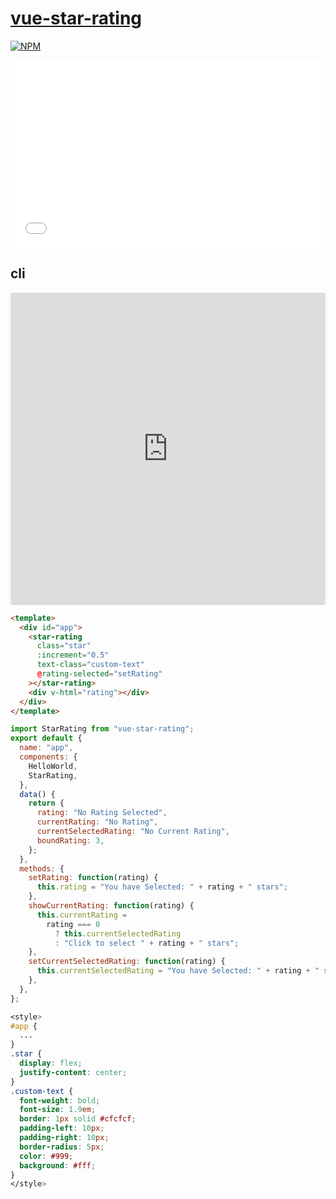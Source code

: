 # [vue-star-rating](https://www.npmjs.com/package/vue-star-rating)

[![NPM](https://nodei.co/npm/vue-star-rating.png?downloads=true&stars=true)](https://nodei.co/npm/vue-star-rating/)  

<iframe width="100%" height="300" src="//jsfiddle.net/JacobHsu/2u96tyvj/embedded/" allowfullscreen="allowfullscreen" allowpaymentrequest frameborder="0"></iframe>

## cli

<iframe
     src="https://codesandbox.io/embed/naughty-hertz-71m2n?fontsize=14&hidenavigation=1&theme=dark"
     style="width:100%; height:500px; border:0; border-radius: 4px; overflow:hidden;"
     title="vue-star-rating"
     allow="accelerometer; ambient-light-sensor; camera; encrypted-media; geolocation; gyroscope; hid; microphone; midi; payment; usb; vr; xr-spatial-tracking"
     sandbox="allow-autoplay allow-forms allow-modals allow-popups allow-presentation allow-same-origin allow-scripts"
></iframe>

```html
<template>
  <div id="app">
    <star-rating
      class="star"
      :increment="0.5"
      text-class="custom-text"
      @rating-selected="setRating"
    ></star-rating>
    <div v-html="rating"></div>
  </div>
</template>
```

```js
import StarRating from "vue-star-rating";
export default {
  name: "app",
  components: {
    HelloWorld,
    StarRating,
  },
  data() {
    return {
      rating: "No Rating Selected",
      currentRating: "No Rating",
      currentSelectedRating: "No Current Rating",
      boundRating: 3,
    };
  },
  methods: {
    setRating: function(rating) {
      this.rating = "You have Selected: " + rating + " stars";
    },
    showCurrentRating: function(rating) {
      this.currentRating =
        rating === 0
          ? this.currentSelectedRating
          : "Click to select " + rating + " stars";
    },
    setCurrentSelectedRating: function(rating) {
      this.currentSelectedRating = "You have Selected: " + rating + " stars";
    },
  },
};
```

```css
<style>
#app {
  ...
}
.star {
  display: flex;
  justify-content: center;
}
.custom-text {
  font-weight: bold;
  font-size: 1.9em;
  border: 1px solid #cfcfcf;
  padding-left: 10px;
  padding-right: 10px;
  border-radius: 5px;
  color: #999;
  background: #fff;
}
</style>
```
